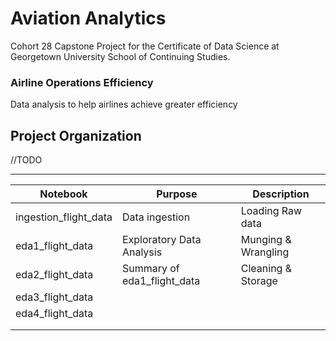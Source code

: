 # Aviation Analytics
Cohort 28 Capstone Project for the Certificate of Data Science at Georgetown University School of Continuing Studies.

### Airline Operations Efficiency

Data analysis to help airlines achieve greater efficiency

Project Organization
------------

//TODO
    


--------

| Notebook              | Purpose                     | Description         |
|-----------------------|-----------------------------|---------------------|
| ingestion_flight_data | Data ingestion              | Loading Raw data    |
| eda1_flight_data      | Exploratory Data Analysis   | Munging & Wrangling |
| eda2_flight_data      | Summary of eda1_flight_data | Cleaning & Storage  |
| eda3_flight_data      |                             |                     |
| eda4_flight_data      |                             |                     |
|                       |                             |                     |
|                       |                             |                     |


